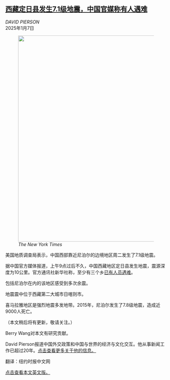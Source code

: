 <!--1736222821000-->
[西藏定日县发生7.1级地震，中国官媒称有人遇难](https://cn.nytimes.com/china/20250107/china-tibet-nepal-quake/)
------

<address>DAVID PIERSON</address><time pudate="2025-01-07 11:50:23" datetime="2025-01-07 11:50:23">2025年1月7日</time><figure><img src="https://images.weserv.nl/?url=static01.nyt.com/images/2025/01/06/world/china-quake-promo/china-quake-promo-jumbo.png" width="1024" height="643"><figcaption> <cite>The New York Times</cite></figcaption></figure><section><p>美国地质调查局表示，中国西部靠近尼泊尔的边境地区周二发生了7.1级地震。</p><p>据中国官方媒体报道，上午9点过后不久，中国西藏地区定日县发生地震，震源深度为10公里。官方通讯社新华社称，至少有三个乡<a rel="noopener noreferrer" target="_blank" href="http://www.news.cn/politics/20250107/e47cbff655a2431f9c610d8723ebb37a/c.html" title="Link: http://www.news.cn/politics/20250107/e47cbff655a2431f9c610d8723ebb37a/c.html">已有人员遇难</a>。</p><p>包括尼泊尔在内的该地区感受到多次余震。</p><p>地震震中位于西藏第二大城市日喀则市。</p><p>喜马拉雅地区是强烈地震多发地带。2015年，尼泊尔发生了7.8级地震，造成近9000人死亡。</p><p>（本文稍后将有更新，敬请关注。）</p></section><footer><p>Berry Wang对本文有研究贡献。</p><p>David Pierson报道中国外交政策和中国与世界的经济与文化交互。他从事新闻工作已超过20年。<a rel="nofollow" target="_blank" href="https://www.nytimes.com/by/david-pierson">点击查看更多关于他的信息。</a></p><p>翻译：纽约时报中文网</p><a rel="nofollow" target="_blank" href="https://www.nytimes.com/2025/01/06/world/asia/china-tibet-nepal-quake.html">点击查看本文英文版。</a></footer>
